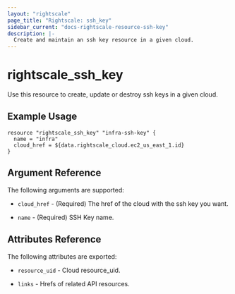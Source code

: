 ```yaml
---
layout: "rightscale"
page_title: "Rightscale: ssh_key"
sidebar_current: "docs-rightscale-resource-ssh-key"
description: |-
  Create and maintain an ssh key resource in a given cloud. 
---
```


# rightscale_ssh_key

Use this resource to create, update or destroy ssh keys in a given cloud.

## Example Usage

```hcl
resource "rightscale_ssh_key" "infra-ssh-key" {
  name = "infra"
  cloud_href = ${data.rightscale_cloud.ec2_us_east_1.id}
}
```

## Argument Reference

The following arguments are supported:

* `cloud_href` - (Required) The href of the cloud with the ssh key you want.

* `name` - (Required) SSH Key name. 

## Attributes Reference

The following attributes are exported:

* `resource_uid` - Cloud resource_uid.

* `links` - Hrefs of related API resources.